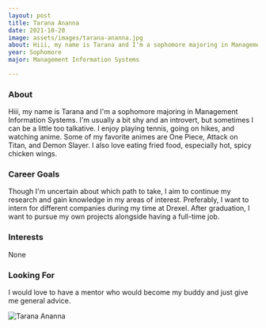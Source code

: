 ```yaml
---
layout: post
title: Tarana Ananna  
date: 2021-10-20
image: assets/images/tarana-ananna.jpg
about: Hiii, my name is Tarana and I'm a sophomore majoring in Management Information Systems. I'm usually a bit shy and an introvert, but sometimes I can be a little too talkative. I enjoy playing tennis, going on hikes, and watching anime. Some of my favorite animes are One Piece, Attack on Titan, and Demon Slayer. I also love eating fried food, especially hot, spicy chicken wings. 
year: Sophomore
major: Management Information Systems

---
```


### About

Hiii, my name is Tarana and I'm a sophomore majoring in Management Information Systems. I'm usually a bit shy and an introvert, but sometimes I can be a little too talkative. I enjoy playing tennis, going on hikes, and watching anime. Some of my favorite animes are One Piece, Attack on Titan, and Demon Slayer. I also love eating fried food, especially hot, spicy chicken wings. 

### Career Goals

Though I'm uncertain about which path to take, I aim to continue my research and gain knowledge in my areas of interest. Preferably, I want to intern for different companies during my time at Drexel. After graduation, I want to pursue my own projects alongside having a full-time job. 

### Interests

None

### Looking For

I would love to have a mentor who would become my buddy and just give me general advice. 

<div class="text-center my-5">
    <img src="{ "https://sase-drexel.github.io/mentorship-2021/assets/images/tarana-ananna.jpg" | absolute_url }" alt="Tarana Ananna " class="rounded post-img" />
</div>
